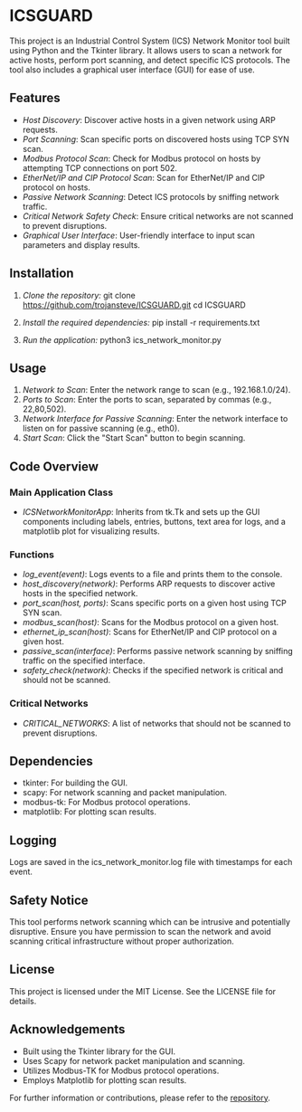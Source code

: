 # ICSGUARD

This project is an Industrial Control System (ICS) Network Monitor tool built using Python and the Tkinter library. It allows users to scan a network for active hosts, perform port scanning, and detect specific ICS protocols. The tool also includes a graphical user interface (GUI) for ease of use.

## Features

- *Host Discovery*: Discover active hosts in a given network using ARP requests.
- *Port Scanning*: Scan specific ports on discovered hosts using TCP SYN scan.
- *Modbus Protocol Scan*: Check for Modbus protocol on hosts by attempting TCP connections on port 502.
- *EtherNet/IP and CIP Protocol Scan*: Scan for EtherNet/IP and CIP protocol on hosts.
- *Passive Network Scanning*: Detect ICS protocols by sniffing network traffic.
- *Critical Network Safety Check*: Ensure critical networks are not scanned to prevent disruptions.
- *Graphical User Interface*: User-friendly interface to input scan parameters and display results.

## Installation

1. *Clone the repository:*
   git clone https://github.com/trojansteve/ICSGUARD.git
   cd ICSGUARD
   

2. *Install the required dependencies:*
   pip install -r requirements.txt
   

3. *Run the application:*
   python3 ics_network_monitor.py
   

## Usage

1. *Network to Scan*: Enter the network range to scan (e.g., 192.168.1.0/24).
2. *Ports to Scan*: Enter the ports to scan, separated by commas (e.g., 22,80,502).
3. *Network Interface for Passive Scanning*: Enter the network interface to listen on for passive scanning (e.g., eth0).
4. *Start Scan*: Click the "Start Scan" button to begin scanning.

## Code Overview

### Main Application Class

- *ICSNetworkMonitorApp*: Inherits from tk.Tk and sets up the GUI components including labels, entries, buttons, text area for logs, and a matplotlib plot for visualizing results.

### Functions

- *log_event(event)*: Logs events to a file and prints them to the console.
- *host_discovery(network)*: Performs ARP requests to discover active hosts in the specified network.
- *port_scan(host, ports)*: Scans specific ports on a given host using TCP SYN scan.
- *modbus_scan(host)*: Scans for the Modbus protocol on a given host.
- *ethernet_ip_scan(host)*: Scans for EtherNet/IP and CIP protocol on a given host.
- *passive_scan(interface)*: Performs passive network scanning by sniffing traffic on the specified interface.
- *safety_check(network)*: Checks if the specified network is critical and should not be scanned.

### Critical Networks

- *CRITICAL_NETWORKS*: A list of networks that should not be scanned to prevent disruptions.

## Dependencies

- tkinter: For building the GUI.
- scapy: For network scanning and packet manipulation.
- modbus-tk: For Modbus protocol operations.
- matplotlib: For plotting scan results.

## Logging

Logs are saved in the ics_network_monitor.log file with timestamps for each event.

## Safety Notice

This tool performs network scanning which can be intrusive and potentially disruptive. Ensure you have permission to scan the network and avoid scanning critical infrastructure without proper authorization.

## License

This project is licensed under the MIT License. See the LICENSE file for details.

## Acknowledgements

- Built using the Tkinter library for the GUI.
- Uses Scapy for network packet manipulation and scanning.
- Utilizes Modbus-TK for Modbus protocol operations.
- Employs Matplotlib for plotting scan results.

For further information or contributions, please refer to the [repository](https://github.com/trojansteve/ICSGUARD).
